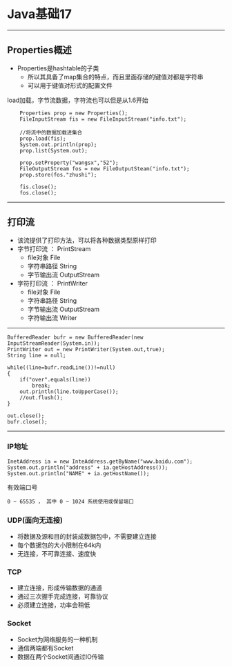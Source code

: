 # Java基础17  
<hr>     
  
## Properties概述  
  
* Properties是hashtable的子类
	* 所以其具备了map集合的特点，而且里面存储的键值对都是字符串
	* 可以用于键值对形式的配置文件  
  
load加载，字节流数据，字符流也可以但是从1.6开始  


		Properties prop = new Properties();
		FileInputStream fis = new FileInputStream("info.txt");
			
		//将流中的数据加载进集合
		prop.load(fis);
		System.out.println(prop);
		prop.list(System.out);
  
		prop.setProperty("wangsx","52");
		FileOutputStream fos = new FileOutputSteam("info.txt");
		prop.store(fos."zhushi");
		
		fis.close();
		fos.close();  
  
---  
  
## 打印流
* 该流提供了打印方法，可以将各种数据类型原样打印
* 字节打印流 ： PrintStream
	* file对象 File
	* 字符串路径 String
	* 字节输出流 OutputStream
* 字符打印流 ： PrintWriter
	* file对象 File
	* 字符串路径 String
	* 字节输出流 OutputStream
	* 字符输出流 Writer  
	  
---  
  
	BufferedReader bufr = new BufferedReader(new InputStreamReader(System.in));
	PrintWriter out = new PrintWriter(System.out,true);
	String line = null;
	
	while((line=bufr.readLine())!=null)
	{
		if("over".equals(line))
			break;
		out.println(line.toUpperCase());
		//out.flush();
	}
	
	out.close();
	bufr.close();  

---  
  
### IP地址
  
	InetAddress ia = new InteAddress.getByName("www.baidu.com");
	System.out.println("address" + ia.getHostAddress());
	System.out.println("NAME" + ia.getHostName());  
  
有效端口号  

	0 ~ 65535 ， 其中 0 ~ 1024 系统使用或保留端口  
  
### UDP(面向无连接) 
* 将数据及源和目的封装成数据包中，不需要建立连接  
* 每个数据包的大小限制在64k内
* 无连接，不可靠连接、速度快  
  
### TCP  
* 建立连接，形成传输数据的通道
* 通过三次握手完成连接，可靠协议
* 必须建立连接，功率会稍低  

### Socket
* Socket为网络服务的一种机制
* 通信两端都有Socket
* 数据在两个Socket间通过IO传输